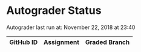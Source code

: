 # Autograder Status
Autograder last run at: November 22, 2018 at 23:40

| GitHub ID | Assignment | Graded Branch |
|-----------|------------|---------------|
